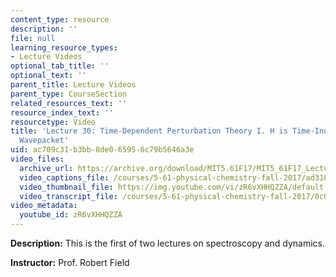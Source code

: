 ```yaml
---
content_type: resource
description: ''
file: null
learning_resource_types:
- Lecture Videos
optional_tab_title: ''
optional_text: ''
parent_title: Lecture Videos
parent_type: CourseSection
related_resources_text: ''
resource_index_text: ''
resourcetype: Video
title: 'Lecture 30: Time-Dependent Perturbation Theory I. H is Time-Independent, Zewail
  Wavepacket'
uid: ac709c31-b3bb-8de0-6595-6c79b5646a3e
video_files:
  archive_url: https://archive.org/download/MIT5.61F17/MIT5_61F17_Lecture_30_300k.mp4
  video_captions_file: /courses/5-61-physical-chemistry-fall-2017/ad31096bb06952d1ab9cc50ae8d87c41_zR6vXHHQZZA.vtt
  video_thumbnail_file: https://img.youtube.com/vi/zR6vXHHQZZA/default.jpg
  video_transcript_file: /courses/5-61-physical-chemistry-fall-2017/0c0517b130db0c4f5201666724412bdd_zR6vXHHQZZA.pdf
video_metadata:
  youtube_id: zR6vXHHQZZA
---
```


**Description:** This is the first of two lectures on spectroscopy and dynamics.

**Instructor:** Prof. Robert Field